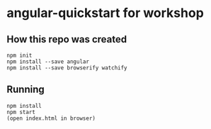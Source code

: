 # angular-quickstart for workshop

## How this repo was created
```
npm init
npm install --save angular
npm install --save browserify watchify
```

## Running
```
npm install
npm start
(open index.html in browser)
```
